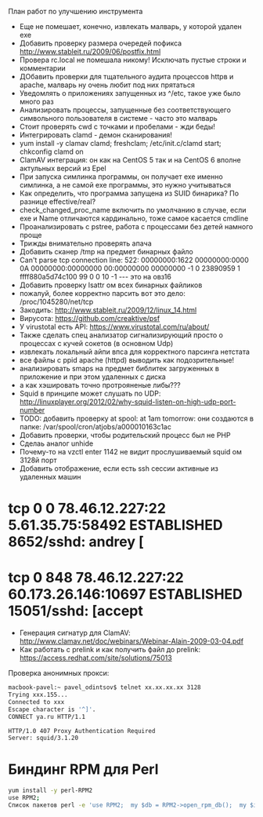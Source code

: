 План работ по улучшению инструмента

- Еще не помешает, конечно, извлекать малварь, у которой удален exe
- Добавить проверку размера очередей пофикса  http://www.stableit.ru/2009/06/postfix.html
- Провера rc.local не помешала никому! Исключать пустые строки и комментарии 
- ДОбавить проверки для тщательного аудита процессов httpв и apache, малварь ну очень любит под них прятаться
- Уведомлять о приложениях запущенных из ^/etc, такое уже было много раз
- Анализировать процессы, запущенные без соответствующего символьного пользователя в системе - часто это малварь
- Стоит проверять cwd с точками и пробелами - жди беды!
- Интегрировать clamd - демон сканирования!
- yum install -y clamav clamd; freshclam; /etc/init.c/clamd start; chkconfig clamd on
- ClamAV интеграция: он как на CentOS 5 так и на CentOS 6 вполне актульных версий из Epel
- При запуска симлинка программы, он получает exe именно симлинка, а не самой exe программы, это нужно учитываться
- Как определить, что программа запущена из SUID бинарика? По разнице effective/real?
- check_changed_proc_name включить по умолчанию в случае, если exe и Name отличаются кардинально, тоже самое касается cmdline
- Проанализировать с pstree, работа с процессами без детей намного проще
- Трижды внимательно проверять апача
- Добавить сканер /tmp на предмет бинарных файло
- Can't parse tcp connection line:  522: 00000000:1622 00000000:0000 0A 00000000:00000000 00:00000000 00000000    -1        0 23890959 1 ffff880a5d74c100 99 0 0 10 -1  --- это на овз16
- Добавить проверку lsattr ом всех бинарных файликов
- пожалуй, более корректно парсить вот это дело: /proc/1045280/net/tcp
- Закодить: http://www.stableit.ru/2009/12/linux_14.html
- Вирусота: https://github.com/creaktive/psf
- У virustotal есть API: https://www.virustotal.com/ru/about/
- Также сделать спец анализатор сигнализирующий просто о процессах с кучей сокетов  (в основном Udp)
- извлекать локальный айпи впса для корректного парсинга нетстата
- все файлы с ppid apache (httpd) выводить как подозрительные! 
- анализировать  smaps на предмет библитек загруженных в приложение и при этом удаленных с диска
- а как хэшировать точно протрояненые либы??? 
- Squid в принципе может слушать по UDP: http://linuxplayer.org/2012/02/why-squid-listen-on-high-udp-port-number
- TODO: добавить проверку at spool:  at 1am tomorrow: они создаются в папке:  /var/spool/cron/atjobs/a000010163c1ac
- Добавить проверки, чтобы родительский процесс был не PHP 
- Сделаь аналог unhide
- Почему-то на vzctl enter 1142 не видит прослушиваемый squid ом 3128й порт
- Добавить отображение, если есть ssh сессии активные из удаленных машин
# tcp        0      0 78.46.12.227:22         5.61.35.75:58492        ESTABLISHED 8652/sshd: andrey [
# tcp        0    848 78.46.12.227:22         60.173.26.146:10697     ESTABLISHED 15051/sshd: [accept
- Генерация сигнатур для ClamAV: http://www.clamav.net/doc/webinars/Webinar-Alain-2009-03-04.pdf
- Как работать с prelink и как получить файл до prelink: https://access.redhat.com/site/solutions/75013

Проверка анонимных прокси:
```bash
macbook-pavel:~ pavel_odintsov$ telnet xx.xx.xx.xx 3128
Trying xxx.155...
Connected to xxx
Escape character is '^]'.
CONNECT ya.ru HTTP/1.1

HTTP/1.0 407 Proxy Authentication Required
Server: squid/3.1.20
```

# Биндинг RPM для Perl
```bash
yum install -y perl-RPM2
use RPM2;
Список пакетов perl -e 'use RPM2;  my $db = RPM2->open_rpm_db();  my $i = $db->find_all_iter();  my @packages_list=();while (my $pkg = $i->next) {  print $pkg->as_nvre, "\n"; push @packages_list, $pkg->as_nvre }'
```
